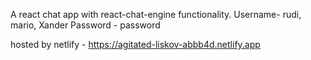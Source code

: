 A react chat app with react-chat-engine functionality. Username- rudi, mario, Xander Password - password

hosted by netlify - https://agitated-liskov-abbb4d.netlify.app
